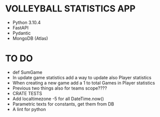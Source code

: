 # VOLLEYBALL STATISTICS APP

- Python 3.10.4
- FastAPI
- Pydantic
- MongoDB (Atlas)


# TO DO
- def SumGame
- In update game statistics add a way to update also Player statistics
- When creating a new game add a 1 to total Games in Player statistics
- Previous two things also for teams scope????
- CRATE TESTS
- Add localtimezone -5 for all DateTime.now()
- Parametric texts for constants, get them from DB
- A lint for python